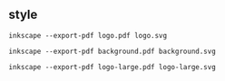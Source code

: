style
---

```
inkscape --export-pdf logo.pdf logo.svg
```

```
inkscape --export-pdf background.pdf background.svg
```


```
inkscape --export-pdf logo-large.pdf logo-large.svg
```
